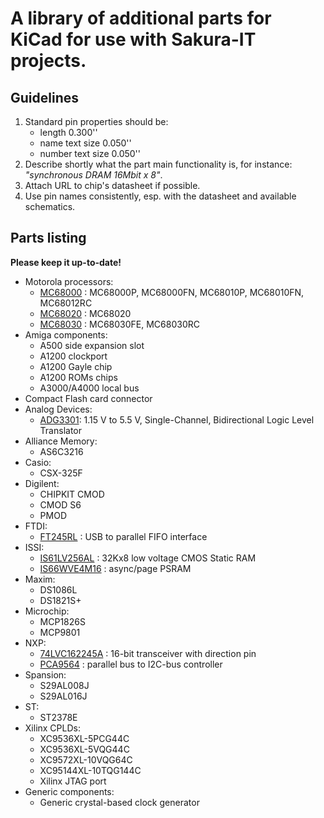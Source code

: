 A library of additional parts for KiCad for use with Sakura-IT projects.
===

Guidelines
---

1. Standard pin properties should be:
    * length 0.300''
    * name text size 0.050''
    * number text size 0.050''
2. Describe shortly what the part main functionality is, for instance: *"synchronous DRAM 16Mbit x 8"*.
3. Attach URL to chip's datasheet if possible.
4. Use pin names consistently, esp. with the datasheet and available schematics. 

Parts listing
---

**Please keep it up-to-date!**

* Motorola processors:
  * [MC68000](http://www.freescale.com/files/32bit/doc/ref_manual/MC68000UM.pdf) : MC68000P, MC68000FN, MC68010P, MC68010FN, MC68012RC
  * [MC68020](http://www.freescale.com/files/32bit/doc/ref_manual/MC68020UM.pdf) : MC68020
  * [MC68030](http://www.freescale.com/files/32bit/doc/ref_manual/MC68030UM.pdf) :  MC68030FE, MC68030RC
* Amiga components:
  * A500 side expansion slot
  * A1200 clockport
  * A1200 Gayle chip
  * A1200 ROMs chips
  * A3000/A4000 local bus
* Compact Flash card connector
* Analog Devices:
  * [ADG3301](http://www.analog.com/media/en/technical-documentation/data-sheets/ADG3301.pdf): 1.15 V to 5.5 V, Single-Channel, Bidirectional Logic Level Translator
* Alliance Memory:
  * AS6C3216
* Casio:
  * CSX-325F
* Digilent:
  * CHIPKIT CMOD
  * CMOD S6 
  * PMOD
* FTDI:
  * [FT245RL](http://www.ftdichip.com/Support/Documents/DataSheets/ICs/DS_FT245R.pdf) : USB to parallel FIFO interface
* ISSI:
  * [IS61LV256AL](http://www.issi.com/WW/pdf/61LV256AL.pdf) : 32Kx8 low voltage CMOS Static RAM
  * [IS66WVE4M16](http://www.issi.com/WW/pdf/66WVE4M16ALL.pdf) : async/page PSRAM
* Maxim:
  * DS1086L
  * DS1821S+
* Microchip:
  * MCP1826S
  * MCP9801
* NXP:
  * [74LVC162245A](http://www.nxp.com/documents/data_sheet/74LVC_LVCH162245A.pdf) : 16-bit transceiver with direction pin
  * [PCA9564](http://www.nxp.com/documents/data_sheet/PCA9564.pdf) : parallel bus to I2C-bus controller
* Spansion:
  * S29AL008J
  * S29AL016J
* ST:
  * ST2378E
* Xilinx CPLDs:
  * XC9536XL-5PCG44C
  * XC9536XL-5VQG44C
  * XC9572XL-10VQG64C
  * XC95144XL-10TQG144C
  * Xilinx JTAG port
* Generic components:
  * Generic crystal-based clock generator

